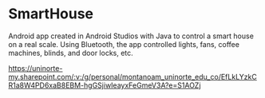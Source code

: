 # SmartHouse
Android app created in Android Studios with Java to control a smart house on a real scale. Using Bluetooth, the  app controlled lights, fans, coffee machines, blinds, and door locks, etc. 


https://uninorte-my.sharepoint.com/:v:/g/personal/montanoam_uninorte_edu_co/EfLkLYzkCR1a8W4PD6xaB8EBM-hgGSjiwIeayxFeGmeV3A?e=S1AOZj
